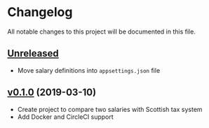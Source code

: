# Changelog

All notable changes to this project will be documented in this file.

## [Unreleased]

- Move salary definitions into `appsettings.json` file

## [v0.1.0] (2019-03-10)

- Create project to compare two salaries with Scottish tax system
- Add Docker and CircleCI support

[Unreleased]: https://github.com/kitforbes/SalaryComparer/compare/v0.1.0...HEAD
[v0.1.0]: https://github.com/kitforbes/SalaryComparer/compare/e4b9ebb...v0.1.0
